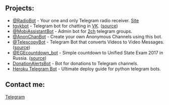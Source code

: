 ## Projects:
- <a href="https://t.me/RadioBot" target="_blank">@RadioBot</a> - Your one and only Telegram radio receiver. <a href="http://radioarchivebot.ru/" target="_blank">Site</a>  
- <a href="https://asergey.me/tgvkbot" target="_blank">tgvkbot</a> - Telegram bot for chatting in <a href="https://vk.com" target="_blank">VK</a>.    (<a href="https://github.com/Kylmakalle/tgvkbot" target="_blank">source</a>)
- <a href="https://t.me/MobiAssistantBot" target="_blank">@MobiAssistantBot</a> - Admin bot for <a href="https://t.me/dvachannel" target="_blank">2ch</a> telegram groups.
- <a href="https://t.me/AnonChanBot" target="_blank">@AnonChanBot</a> - Create your own Anonymous Channels using this bot.
- <a href="https://t.me/TelescopyBot" target="_blank">@TelescopyBot</a> - Telegram Bot that converts Videos to Video Messages.  (<a href="https://github.com/Kylmakalle/Telescopy" target="_blank">source</a>)
- <a href="https://t.me/EGEcountdown_bot" target="_blank">@EGEcountdown_bot</a> - Simple countdown to Unified State Exam 2017 in Russia.  (<a href="https://github.com/Kylmakalle/EGEcountdown_bot" target="_blank">source</a>) 
- <a href="https://t.me/ZapisZhizniDonationAlertsBot" target="_blank">DonationAlertsBot</a> - Bot for donations to Telegram channels.
- <a href="https://github.com/Kylmakalle/heroku-telegram-bot" target="_blank">Heroku Telegram Bot</a> - Ultimate deploy guide for python telegram bots.

## Contact me:
<a href="https://t.me//Kylmakalle" target="_blank">Telegram</a>
